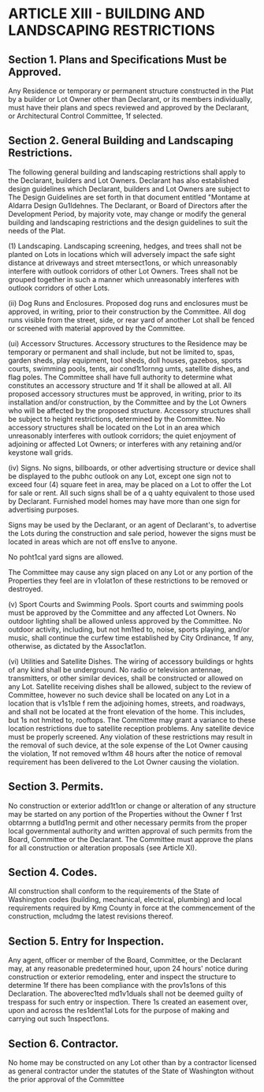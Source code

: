 # ARTICLE XIII - BUILDING AND LANDSCAPING RESTRICTIONS

## Section 1. Plans and Specifications Must be Approved.

Any Residence or
temporary or permanent structure constructed in the Plat by a builder or Lot Owner other
than Declarant, or its members individually, must have their plans and specs reviewed and
approved by the Declarant, or Architectural Control Committee, 1f selected.

## Section 2. General Building and Landscaping Restrictions.

The following
general building and landscaping restrictions shall apply to the Declarant, builders and Lot
Owners. Declarant has also established design guidelines which Declarant, builders and Lot
Owners are subject to The Design Guidelines are set forth in that document entitled
"Montame at Aldarra Design Gu1ldehnes. The Declarant, or Board of Directors after the
Development Period, by majority vote, may change or modify the general building and
landscaping restrictions and the design guidelines to suit the needs of the Plat.

(1) Landscaping. Landscaping screening, hedges, and trees shall not be
planted on Lots in locations which will adversely impact the safe sight
distance at driveways and street mtersect1ons, or which unreasonably
interfere with outlook corridors of other Lot Owners. Trees shall not be
grouped together in such a manner which unreasonably interferes with
outlook corridors of other Lots.

(ii) Dog Runs and Enclosures. Proposed dog runs and enclosures must be
approved, in writing, prior to their construction by the Committee. All dog runs
visible from the street, side, or rear yard of another Lot shall be fenced or
screened with material approved by the Committee.

(ui) Accessorv Structures. Accessory structures to the Residence may be
temporary or permanent and shall include, but not be limited to, spas, garden
sheds, play equipment, tool sheds, doll houses, gazebos, sports courts,
swimming pools, tents, air cond1t1ornng umts, satellite dishes, and flag poles.
The Committee shall have full authority to determine what constitutes an
accessory structure and 1f it shall be allowed at all.
All proposed accessory structures must be approved, in writing, prior to its
installation and/or construction, by the Committee and by the Lot Owners who
will be affected by the proposed structure. Accessory structures shall be
subject to height restrictions, determined by the Committee. No accessory
structures shall be located on the Lot in an area which unreasonably
interferes with outlook corridors; the quiet enjoyment of adjoining or affected
Lot Owners; or interferes with any retaining and/or keystone wall grids.

(iv) Signs. No signs, billboards, or other advertising structure or device shall be
displayed to the pubhc outlook on any Lot, except one sign not to exceed four
(4) square feet in area, may be placed on a Lot to offer the Lot for sale or
rent. All such signs shall be of a q uahty equivalent to those used by
Declarant. Furnished model homes may have more than one sign for
advertising purposes.

Signs may be used by the Declarant, or an agent of Declarant's, to advertise
the Lots during the construction and sale period, however the signs must be
located in areas which are not off ens1ve to anyone.

No poht1cal yard signs are allowed.

The Committee may cause any sign placed on any Lot or any portion of the
Properties they feel are in v1olat1on of these restrictions to be removed or
destroyed.

(v) Sport Courts and Swimming Pools. Sport courts and swimming pools must
be approved by the Committee and any affected Lot Owners. No outdoor
lighting shall be allowed unless approved by the Committee. No outdoor
activity, including, but not hm1ted to, noise, sports playing, and/or music, shall
continue the curfew time established by City Ordinance, 1f any, otherwise, as
dictated by the Assoc1at1on.

(vi) Utilities and Satellite Dishes. The wiring of accessory buildings or hghts of
any kind shall be underground. No radio or television antennae, transmitters,
or other similar devices, shall be constructed or allowed on any Lot. Satellite
receiving dishes shall be allowed, subject to the review of Committee,
however no such device shall be located on any Lot in a location that is v1s1ble
f rem the adjoining homes, streets, and roadways, and shall not be located at
the front elevation of the home. This includes, but 1s not hmited to, rooftops.
The Committee may grant a variance to these location restrictions due to
satellite reception problems. Any satellite device must be properly screened.
Any violation of these restrictions may result in the removal of such device, at
the sole expense of the Lot Owner causing the violation, 1f not removed w1thm
48 hours after the notice of removal requirement has been delivered to the
Lot Owner causing the violation.

## Section 3. Permits.

No construction or exterior add1t1on or change or alteration
of any structure may be started on any portion of the Properties without the Owner f 1rst
obtarrnng a butld1ng permit and other necessary permits from the proper local governmental
authority and written approval of such permits from the Board, Committee or the Declarant.
The Committee must approve the plans for all construction or alteration proposals {see
Article XI).

## Section 4. Codes.

All construction shall conform to the requirements of the State
of Washington codes (building, mechanical, electrical, plumbing) and local requirements
required by Kmg County in force at the commencement of the construction, mcludmg the
latest revisions thereof.

## Section 5. Entry for Inspection.

Any agent, officer or member of the Board,
Committee, or the Declarant may, at any reasonable predetermined hour, upon 24 hours'
notice during construction or exterior remodeling, enter and inspect the structure to
determine 1f there has been compliance with the prov1s1ons of this Declaration. The aboverec1ted
md1v1duals shall not be deemed guilty of trespass for such entry or inspection. There
1s created an easement over, upon and across the res1dent1al Lots for the purpose of making
and carrying out such 1nspect1ons.

## Section 6. Contractor.

No home may be constructed on any Lot other than by a
contractor licensed as general contractor under the statutes of the State of Washington
without the prior approval of the Committee
